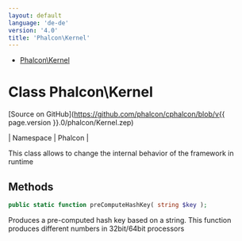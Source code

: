 ```yaml
---
layout: default
language: 'de-de'
version: '4.0'
title: 'Phalcon\Kernel'
---
```


* [Phalcon\Kernel](#kernel)

<h1 id="kernel">Class Phalcon\Kernel</h1>

[Source on GitHub](https://github.com/phalcon/cphalcon/blob/v{{ page.version }}.0/phalcon/Kernel.zep)

| Namespace  | Phalcon |

This class allows to change the internal behavior of the framework in runtime


## Methods

```php
public static function preComputeHashKey( string $key );
```
Produces a pre-computed hash key based on a string. This function produces different numbers in 32bit/64bit processors


